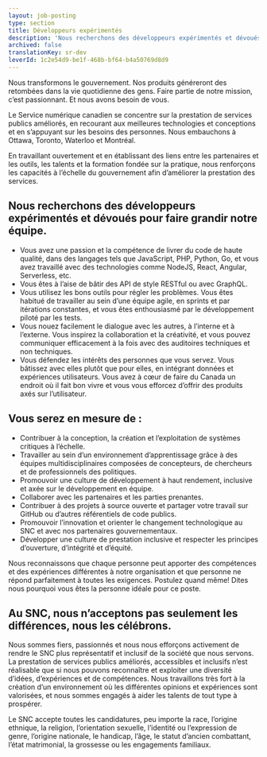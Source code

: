 ```yaml
---
layout: job-posting
type: section
title: Développeurs expérimentés
description: 'Nous recherchons des développeurs expérimentés et dévoués pour faire grandir.'
archived: false
translationKey: sr-dev
leverId: 1c2e54d9-be1f-468b-bf64-b4a50769d8d9
---
```

Nous transformons le gouvernement. Nos produits généreront des retombées dans la vie quotidienne des gens. Faire partie de notre mission, c’est passionnant. Et nous avons besoin de vous.

Le Service numérique canadien se concentre sur la prestation de services publics améliorés, en recourant aux meilleures technologies et conceptions et en s’appuyant sur les besoins des personnes. Nous embauchons à Ottawa, Toronto, Waterloo et Montréal.

En travaillant ouvertement et en établissant des liens entre les partenaires et les outils, les talents et la formation fondée sur la pratique, nous renforçons les capacités à l’échelle du gouvernement afin d’améliorer la prestation des services.

## Nous recherchons des développeurs expérimentés et dévoués pour faire grandir notre équipe.

* Vous avez une passion et la compétence de livrer du code de haute qualité, dans des langages tels que JavaScript, PHP, Python, Go, et vous avez travaillé avec des technologies comme NodeJS, React, Angular, Serverless, etc.
* Vous êtes à l’aise de bâtir des API de style RESTful ou avec GraphQL.
* Vous utilisez les bons outils pour régler les problèmes. Vous êtes habitué de travailler au sein d’une équipe agile, en sprints et par itérations constantes, et vous êtes enthousiasmé par le développement piloté par les tests.
* Vous nouez facilement le dialogue avec les autres, à l’interne et à l’externe. Vous inspirez la collaboration et la créativité, et vous pouvez communiquer efficacement à la fois avec des auditoires techniques et non techniques.
* Vous défendez les intérêts des personnes que vous servez. Vous bâtissez avec elles plutôt que pour elles, en intégrant données et expériences utilisateurs. Vous avez à cœur de faire du Canada un endroit où il fait bon vivre et vous vous efforcez d’offrir des produits axés sur l’utilisateur.

## Vous serez en mesure de :

* Contribuer à la conception, la création et l’exploitation de systèmes critiques à l’échelle.
* Travailler au sein d’un environnement d’apprentissage grâce à des équipes multidisciplinaires composées de concepteurs, de chercheurs et de professionnels des politiques.
* Promouvoir une culture de développement à haut rendement, inclusive et axée sur le développement en équipe.
* Collaborer avec les partenaires et les parties prenantes.
* Contribuer à des projets à source ouverte et partager votre travail sur GitHub ou d’autres référentiels de code publics.
* Promouvoir l’innovation et orienter le changement technologique au SNC et avec nos partenaires gouvernementaux.
* Développer une culture de prestation inclusive et respecter les principes d’ouverture, d’intégrité et d’équité.

Nous reconnaissons que chaque personne peut apporter des compétences et des expériences différentes à notre organisation et que personne ne répond parfaitement à toutes les exigences. Postulez quand même! Dites nous pourquoi vous êtes la personne idéale pour ce poste.

## Au SNC, nous n’acceptons pas seulement les différences, nous les célébrons.

Nous sommes fiers, passionnés et nous nous efforçons activement de rendre le SNC plus représentatif et inclusif de la société que nous servons. La prestation de services publics améliorés, accessibles et inclusifs n’est réalisable que si nous pouvons reconnaître et exploiter une diversité d’idées, d’expériences et de compétences. Nous travaillons très fort à la création d’un environnement où les différentes opinions et expériences sont valorisées, et nous sommes engagés à aider les talents de tout type à prospérer.

Le SNC accepte toutes les candidatures, peu importe la race, l’origine ethnique, la religion, l’orientation sexuelle, l’identité ou l’expression de genre, l’origine nationale, le handicap, l’âge, le statut d’ancien combattant, l’état matrimonial, la grossesse ou les engagements familiaux.
